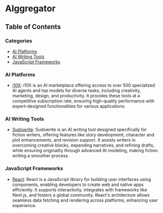 # AIggregator

## Table of Contents

<!-- CATEGORY ANCHORS START -->
### Categories
- [AI Platforms](#ai-platforms)
- [AI Writing Tools](#ai-writing-tools)
- [JavaScript Frameworks](#javascript-frameworks)
<!-- CATEGORY ANCHORS END -->

### AI Platforms
- [i10X](https://i10x.ai/): i10X is an AI marketplace offering access to over 500 specialized AI agents and top models for diverse tasks, including creativity, marketing, design, and productivity. It provides these tools at a competitive subscription rate, ensuring high-quality performance with expert-designed functionalities for various applications.

### AI Writing Tools
- [Sudowrite](https://sudowrite.com/): Sudowrite is an AI writing tool designed specifically for fiction writers, offering features like story development, character and plot enhancements, and revision support. It assists writers in overcoming creative blocks, expanding narratives, and refining drafts, while ensuring originality through advanced AI modeling, making fiction writing a smoother process.

### JavaScript Frameworks
- [React](https://react.dev): React is a JavaScript library for building user interfaces using components, enabling developers to create web and native apps efficiently. It supports interactivity, integrates with frameworks like Next.js, and fosters a global community. React's architecture allows seamless data fetching and rendering across platforms, enhancing user experience.
